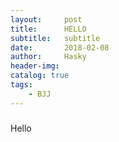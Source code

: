 ```yaml
---
layout:     post
title:      HELLO
subtitle:   subtitle
date:       2018-02-08
author:     Hasky
header-img:
catalog: true
tags:
    - BJJ
---
```


###
Hello
